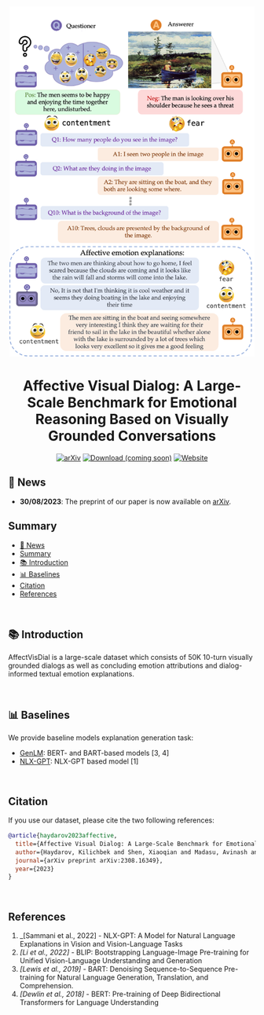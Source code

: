 <div align="center">
<p align="center">
     <img src="assets/img/web_teaser.png" width=500px/>
</p> 
<h1 align="center">
</h1>
<h1 align="center">
    Affective Visual Dialog: A Large-Scale Benchmark for Emotional Reasoning Based on Visually Grounded Conversations
</h1>

[![arXiv](https://img.shields.io/badge/📚%20arXiv-grey?logoColor=white&logoWidth=20)](#)
[![Download (coming soon)](https://img.shields.io/badge/📦%20Download-grey?logoColor=white&logoWidth=20)](#)
[![Website](https://img.shields.io/badge/🌐%20Website-green?logoColor=white&logoWidth=20)](https://affective-visual-dialog.github.io/)

</div>

## 📰 News

- **30/08/2023**: The preprint of our paper is now available on [arXiv](https://arxiv.org/abs/2308.16349).

## Summary

- [📰 News](#-news)
- [Summary](#summary)
- [📚 Introduction](#-introduction)
- [📊 Baselines](#-baselines)
- [Citation](#citation)
- [References](#references)

<br>

## 📚 Introduction

 AffectVisDial is a large-scale dataset which consists of 50K 10-turn visually grounded dialogs as well as concluding emotion attributions and dialog-informed textual emotion explanations.

<br>

## 📊 Baselines

We provide baseline models explanation generation task:
  - [GenLM](./baselines/GenLM/): BERT- and BART-based models [3, 4]
  - [NLX-GPT](./baselines/nlx): NLX-GPT based model [1]

<br>

## Citation

If you use our dataset, please cite the two following references:

```bibtex
@article{haydarov2023affective,
  title={Affective Visual Dialog: A Large-Scale Benchmark for Emotional Reasoning Based on Visually Grounded Conversations},
  author={Haydarov, Kilichbek and Shen, Xiaoqian and Madasu, Avinash and Salem, Mahmoud and Li, Li-Jia and Elsayed, Gamaleldin and Elhoseiny, Mohamed},
  journal={arXiv preprint arXiv:2308.16349},
  year={2023}
}
```
</br>

## References
1. _[Sammani et al., 2022] - NLX-GPT: A Model for Natural Language Explanations in Vision and Vision-Language Tasks
2. _[Li et al., 2022]_ - BLIP: Bootstrapping Language-Image Pre-training for Unified Vision-Language Understanding and Generation
3. _[Lewis et al., 2019]_ - BART: Denoising Sequence-to-Sequence Pre-training for Natural Language Generation, Translation, and Comprehension.
4. _[Dewlin et al., 2018]_ - BERT: Pre-training of Deep Bidirectional Transformers for Language Understanding